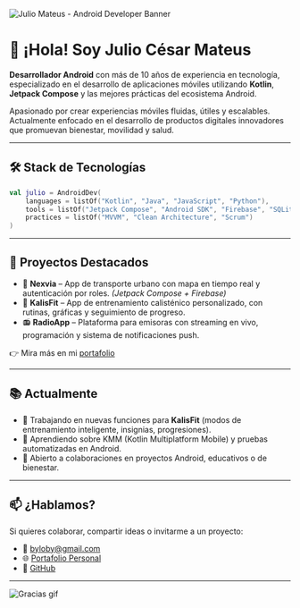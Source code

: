 
![Julio Mateus - Android Developer Banner](https://user-images.githubusercontent.com/91914771/165199426-6eafafc4-7212-46fa-8441-a978c1148366.gif)

# 👋 ¡Hola! Soy Julio César Mateus

**Desarrollador Android** con más de 10 años de experiencia en tecnología, especializado en el desarrollo de aplicaciones móviles utilizando **Kotlin**, **Jetpack Compose** y las mejores prácticas del ecosistema Android.

Apasionado por crear experiencias móviles fluidas, útiles y escalables. Actualmente enfocado en el desarrollo de productos digitales innovadores que promuevan bienestar, movilidad y salud.

---

## 🛠️ Stack de Tecnologías

```kotlin
val julio = AndroidDev(
    languages = listOf("Kotlin", "Java", "JavaScript", "Python"),
    tools = listOf("Jetpack Compose", "Android SDK", "Firebase", "SQLite", "Git", "Figma"),
    practices = listOf("MVVM", "Clean Architecture", "Scrum")
)
```

---

## 🚀 Proyectos Destacados

- 📱 **Nexvia** – App de transporte urbano con mapa en tiempo real y autenticación por roles. *(Jetpack Compose + Firebase)*
- 💪 **KalisFit** – App de entrenamiento calisténico personalizado, con rutinas, gráficas y seguimiento de progreso.
- 📻 **RadioApp** – Plataforma para emisoras con streaming en vivo, programación y sistema de notificaciones push.

👉 Mira más en mi [portafolio](https://porfolio-personal.netlify.app/)

---

## 📚 Actualmente

- 🚧 Trabajando en nuevas funciones para **KalisFit** (modos de entrenamiento inteligente, insignias, progresiones).
- 🌱 Aprendiendo sobre KMM (Kotlin Multiplatform Mobile) y pruebas automatizadas en Android.
- 🤝 Abierto a colaboraciones en proyectos Android, educativos o de bienestar.

---

## 📫 ¿Hablamos?

Si quieres colaborar, compartir ideas o invitarme a un proyecto:

- 📧 byloby@gmail.com
- 🌐 [Portafolio Personal](https://porfolio-personal.netlify.app/)
- 💼 [GitHub](https://github.com/JulioMateusDev)

---

![Gracias gif](https://user-images.githubusercontent.com/91914771/165206944-31a673c9-8f0a-4595-912c-f4fb651091b0.gif)

<!-- Este README se actualiza conforme crezco como desarrollador. ¡Gracias por visitarme! -->
